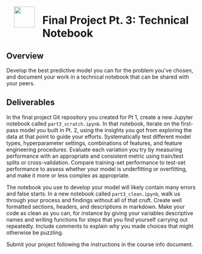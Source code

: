 <img src="http://imgur.com/1ZcRyrc.png" style="float: left; margin: 20px; height: 55px">

# Final Project Pt. 3: Technical Notebook

## Overview

Develop the best predictive model you can for the problem you've chosen, and document your work in a technical notebook that can be shared with your peers.

## Deliverables

In the final project Git repository you created for Pt 1, create a new Jupyter notebook called `part3_scratch.ipynb`. In that notebook, iterate on the first-pass model you built in Pt. 2, using the insights you got from exploring the data at that point to guide your efforts. Systematically test different model types, hyperparameter settings, combinations of features, and feature engineering procedures. Evaluate each variation you try by measuring performance with an appropriate and consistent metric using train/test splits or cross-validation. Compare training-set performance to test-set performance to assess whether your model is underfitting or overfitting, and make it more or less complex as appropriate.

The notebook you use to develop your model will likely contain many errors and false starts. In a new notebook called `part3_clean.ipynb`, walk us through your process and findings without all of that cruft. Create well formatted sections, headers, and descriptions in markdown. Make your code as clean as you can, for instance by giving your variables descriptive names and writing functions for steps that you find yourself carrying out repeatedly. Include comments to explain why you made choices that might otherwise be puzzling.

Submit your project following the instructions in the course info document.
